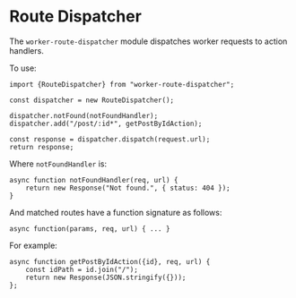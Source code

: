 # Route Dispatcher

The `worker-route-dispatcher` module dispatches worker requests to action handlers.

To use:

    import {RouteDispatcher} from "worker-route-dispatcher";

    const dispatcher = new RouteDispatcher();

    dispatcher.notFound(notFoundHandler);
    dispatcher.add("/post/:id*", getPostByIdAction);

	const response = dispatcher.dispatch(request.url);
    return response;

Where `notFoundHandler` is:
    
    async function notFoundHandler(req, url) {
        return new Response("Not found.", { status: 404 });
    }


And matched routes have a function signature as follows:

    async function(params, req, url) { ... }

For example:

    async function getPostByIdAction({id}, req, url) {
        const idPath = id.join("/");
        return new Response(JSON.stringify({}));
    };




